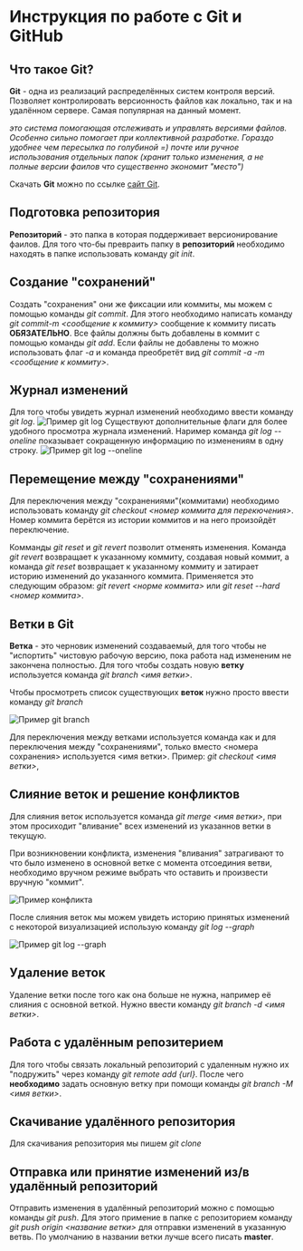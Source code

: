 # Инструкция по работе с Git и GitHub

## Что такое Git?

**Git** - одна из реализаций распределённых систем контроля версий. Позволяет контролировать версионность файлов как локально, так и на удалённом сервере. Самая популярная на данный момент.

*это система помогающая отслеживать и управлять версиями файлов. Особенно сильно помогает при коллективной разработке. Гораздо удобнее чем пересылка по голубиной =) почте или ручное использования отдельных папок (хранит только изменения, а не полные версии фаилов что существенно экономит "место")*

Скачать **Git** можно по ссылке [сайт Git](https://git-scm.com/).

## Подготовка репозитория

**Репозиторий** - это папка в которая поддерживает версионирование фаилов. Для того что-бы превраить папку в **репозиторий** необходимо находять в папке использовать команду *git init*.

## Создание "сохранений"

Создать "сохранения" они же фиксации или коммиты, мы можем с помощью команды *git commit*. Для этого необходимо написать команду *git commit-m <сообщение к коммиту>* сообщение к коммиту писать **ОБЯЗАТЕЛЬНО**. Все файлы должны быть добавлены в коммит с помощью команды *git add*. Если файлы не добавлены то можно использовать флаг *-a* и команда преобретёт вид *git commit -a -m <сообщение к коммиту>*.

## Журнал изменений

Для того чтобы увидеть журнал изменений необходимо ввести команду *git log*. ![Пример git log](GitLog.png)
Существуют дополнительные флаги для более удобного просмотра журнала изменений. Наример команда *git log --onelinе* показывает сокращенную информацию по изменениям в одну строку. ![Пример git log --oneline](GitLogOneLine.png)

## Перемещение между "сохранениями"

Для переключения между "сохранениями"(коммитами) необходимо использовать команду *git checkout <номер коммита для перекючения>*. Номер коммита берётся из истории коммитов и на него произойдёт переключение.

Комманды *git reset* и *git revert* позволит отменять изменения. Команда *git revert* возвращает к указанному коммиту, создавая новый коммит, а команда *git reset* возвращает к указанному коммиту и затирает историю изменений до указанного коммита. Применяется это следующим образом: *git revert <норме коммита>* или *git reset --hard <номер коммита>*.

## Ветки в Git

**Ветка** - это черновик изменений создаваемый, для того чтобы не "испортить" чистовую рабочую версию, пока работа над измененим не закончена полностью. Для того чтобы создать новую **ветку** используется команда *git branch <имя ветки>*.


Чтобы просмотреть список существующих **веток** нужно просто ввести команду *git branch*

 ![Пример git branch](GitBranch.png)

Для переключения между ветками используется команда как и для переключения между "сохранениями", только вместо <номера сохранения> используется <имя ветки>.
Пример: *git checkout <имя ветки>*,  

## Слияние веток и решение конфликтов

Для слияния веток используется команда *git merge <имя ветки>*, при этом просиходит "вливание" всех изменений из указаннов ветки в текущую.

При возникновении конфликта, изменения "вливания" затрагивают то что было изменено в основной ветке с момента отсоединия ветви, необходимо вручном режиме выбрать что оставить и произвести вручную "коммит".

![Пример конфликта](GitMergeConflict.png)

После слияния веток мы можем увидеть историю принятых изменений с некоторой визуализацией использую команду *git log --graph*

![Пример git log --graph](GitLogGraph.png)

## Удаление веток

Удаление ветки после того как она больше не нужна, например её слияния с основной веткой. Нужно ввести команду *git branch -d <имя ветки>*.

## Работа с удалённым репозитерием

Для того чтобы связать локальный репозиторий с удаленным нужно их "подружить" через команду *git remote add <name> {url}*. После чего **необходимо** задать основную ветку при помощи команды *git branch -M <имя ветки>*.

## Cкачивание удалённого репозитория

Для скачивания репозитория мы пишем *git clone <url>*
 
## Отправка или принятие изменений из/в удалённый репозиторий 

Отправить изменения в удалённый репозиторий можно с помощью команды *git push*. Для этого примение в папке с репозиторием команду *git push origin <название ветки>* для отправки изменений в указанную ветвь. По умолчанию в названии ветки лучше всего писать **master**.

